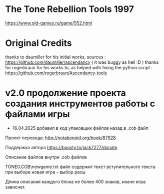 # The Tone Rebellion Tools 1997 #
https://www.old-games.ru/game/552.html


# Original Credits #
thanks to daumiller for his initial works, sources : https://github.com/daumiller/ascendancy
( it was buggy as hell :D )
thanks for rogerbraun for his works to, as helped with fixing the python script : https://github.com/rogerbraun/Ascendancy-tools


# v2.0 продолжение проекта создания инструментов работы с файлами игры #
- 16.04.2025 добавил в код упаковщик файлов назад в .cob файл 

Проект перевода:
http://notabenoid.org/book/87928

Поддержка автора
https://boosty.to/jack7277/donate


Описание файлов внутри .cob файлов

TONE0.COB\newgame.txt файл содержит текст вступительного текста при выборе новая игра - выбор расы

Длина описания каждого блока не более 400 знаков, иначе игра зависнет.

